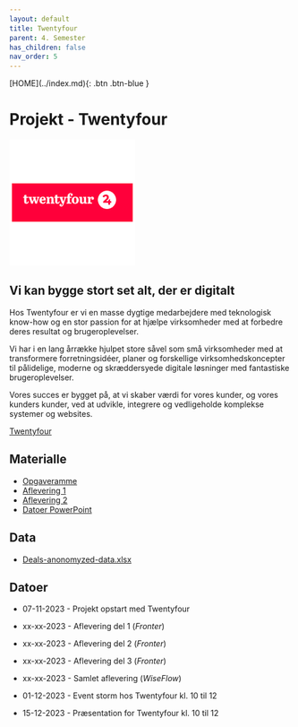 ```yaml
---
layout: default
title: Twentyfour
parent: 4. Semester
has_children: false
nav_order: 5
---
```


<span class="fs-1">
[HOME](../index.md){: .btn .btn-blue }
</span>

# Projekt - Twentyfour
![](./image/24.png)
## Vi kan bygge stort set alt, der er digitalt
Hos Twentyfour er vi en masse dygtige medarbejdere med teknologisk know-how og en stor passion for at hjælpe virksomheder med at forbedre deres resultat og brugeroplevelser.

Vi har i en lang årrække hjulpet store såvel som små virksomheder med at transformere forretningsidéer, planer og forskellige virksomhedskoncepter til pålidelige, moderne og skræddersyede digitale løsninger med fantastiske brugeroplevelser.

Vores succes er bygget på, at vi skaber værdi for vores kunder, og vores kunders kunder, ved at udvikle, integrere og vedligeholde komplekse systemer og websites.

[Twentyfour](https://twentyfour.dk)

## Materialle
- [Opgaveramme](./Twentyfour%20opgaveramme.pdf)
- [Aflevering 1](./Twentyfour%20aflevering%201.pdf)
- [Aflevering 2](./Twentyfour%20aflevering%202.pdf)
- [Datoer PowerPoint](./CASE%20datoer.pptx)

## Data
- [Deals-anonomyzed-data.xlsx](./Deals-anonomyzed-data.xlsx)

## Datoer
- 07-11-2023 - Projekt opstart med Twentyfour
- xx-xx-2023 - Aflevering del 1 (*Fronter*)
- xx-xx-2023 - Aflevering del 2 (*Fronter*)
- xx-xx-2023 - Aflevering del 3 (*Fronter*)
- xx-xx-2023 - Samlet aflevering (*WiseFlow*)


- 01-12-2023 - Event storm hos Twentyfour kl. 10 til 12
- 15-12-2023 - Præsentation for Twentyfour kl. 10 til 12 